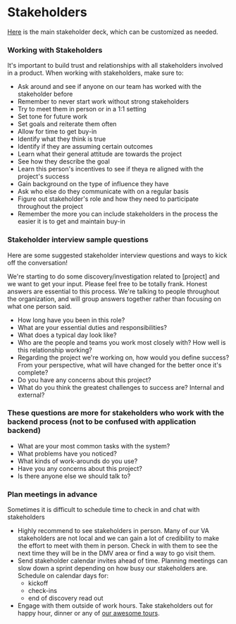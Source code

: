 # Stakeholders 

[Here](https://github.com/department-of-veterans-affairs/va.gov-team/blob/master/platform/research/discovery-sprints/Master%20Stakeholder%20Deck%20Template.pptx) is the main stakeholder deck, which can be customized as needed. 
### Working with Stakeholders 

It's important to build trust and relationships with all stakeholders involved in a product.  When working with stakeholders, make sure to: 

- Ask around and see if anyone on our team has worked with the stakeholder before
- Remember to never start work without strong stakeholders
- Try to meet them in person or in a 1:1 setting
- Set tone for future work 
- Set goals and reiterate them often 
- Allow for time to get buy-in
- Identify what they think is true
- Identify if they are assuming certain outcomes 
- Learn what their general attitude are towards the project
- See how they describe the goal 
- Learn this person's incentives to see if theya re aligned with the project's success
- Gain background on the type of influence they have
- Ask who else do they communicate with on a regular basis
- Figure out stakeholder's role and how they need to participate throughout the project
- Remember the more you can include stakeholders in the process the easier it is to get and maintain buy-in

### Stakeholder interview sample questions
Here are some suggested stakeholder interview questions and ways to kick off the conversation! 

We're starting to do some discovery/investigation related to [project] and we want to get your input. Please feel free to be totally frank. Honest answers are essential to this process. We're talking to people throughout the organization, and will group answers together rather than focusing on what one person said. 

- How long have you been in this role?
- What are your essential duties and responsibilities?
- What does a typical day look like?
- Who are the people and teams you work most closely with? How well is this relationship working?
- Regarding the project we're working on, how would you define success? From your perspective, what will have changed for the better once it's complete?
- Do you have any concerns about this project?
- What do you think the greatest challenges to success are? Internal and external?

### These questions are more for stakeholders who work with the backend process (not to be confused with application backend)
- What are your most common tasks with the system?
- What problems have you noticed?
- What kinds of work-arounds do you use?
- Have you any concerns about this project?
- Is there anyone else we should talk to?

### Plan meetings in advance
Sometimes it is difficult to schedule time to check in and chat with stakeholders
- Highly recommend to see stakeholders in person. Many of our VA stakeholders are not local and we can gain a lot of credibility to make the effort to meet with them in person. Check in with them to see the next time they will be in the DMV area or find a way to go visit them.
- Send stakeholder calendar invites ahead of time. Planning meetings can slow down a sprint depending on how busy our stakeholders are. 
Schedule on calendar days for: 
   - kickoff 
   - check-ins
   - end of discovery read out
- Engage with them outside of work hours. Take stakeholders out for happy hour, dinner or any of [our awesome tours](https://github.com/usds/tours).

